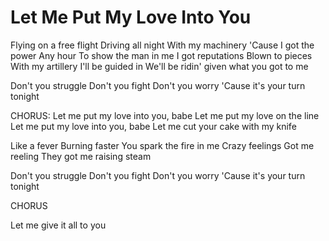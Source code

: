 # Let Me Put My Love Into You

Flying on a free flight
Driving all night
With my machinery
'Cause I got the power
Any hour
To show the man in me
I got reputations
Blown to pieces
With my artillery
I'll be guided in
We'll be ridin'
given what you got to me

Don't you struggle
Don't you fight
Don't you worry
'Cause it's your turn tonight

CHORUS:
Let me put my love into you, babe
Let me put my love on the line
Let me put my love into you, babe
Let me cut your cake with my knife

Like a fever
Burning faster
You spark the fire in me
Crazy feelings
Got me reeling
They got me raising steam

Don't you struggle
Don't you fight
Don't you worry
'Cause it's your turn tonight

CHORUS

Let me give it all to you